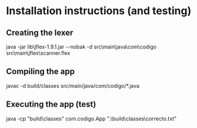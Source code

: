 # Installation instructions (and testing)

## Creating the lexer
java -jar lib\jflex-1.9.1.jar --nobak -d src\main\java\com\codigo src\main\jflex\scanner.flex

## Compiling the app
javac -d build/classes src/main/java/com/codigo/*.java

## Executing the app (test)
java -cp "build\classes" com.codigo.App ".\build\classes\correcto.txt"
